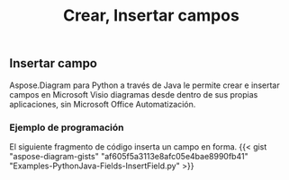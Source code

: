 ﻿---
title: Crear, Insertar campos
type: docs
weight: 10
url: /es/python-java/create-insert-fields/
description: Cómo crear, inserte campos usando Java Diagram API .
---
## **Insertar campo**
 Aspose.Diagram para Python a través de Java le permite crear e insertar campos en Microsoft Visio diagramas desde dentro de sus propias aplicaciones, sin Microsoft Office Automatización.

### **Ejemplo de programación**
El siguiente fragmento de código inserta un campo en forma.
{{< gist "aspose-diagram-gists" "af605f5a3113e8afc05e4bae8990fb41" "Examples-PythonJava-Fields-InsertField.py" >}}

